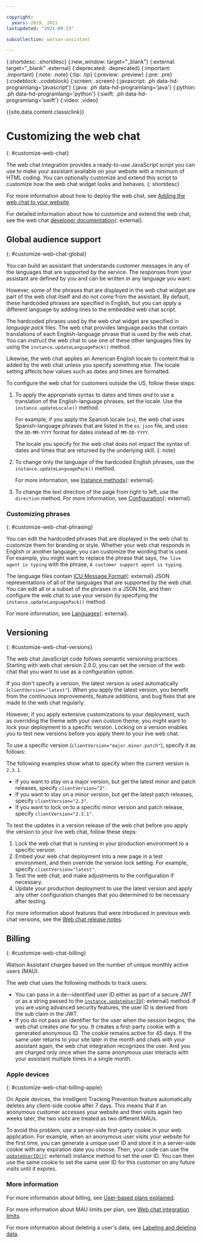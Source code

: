 ```yaml
---

copyright:
  years: 2019, 2021
lastupdated: "2021-09-23"

subcollection: watson-assistant

---
```


{:shortdesc: .shortdesc}
{:new_window: target="_blank"}
{:external: target="_blank" .external}
{:deprecated: .deprecated}
{:important: .important}
{:note: .note}
{:tip: .tip}
{:preview: .preview}
{:pre: .pre}
{:codeblock: .codeblock}
{:screen: .screen}
{:javascript: .ph data-hd-programlang='javascript'}
{:java: .ph data-hd-programlang='java'}
{:python: .ph data-hd-programlang='python'}
{:swift: .ph data-hd-programlang='swift'}
{:video: .video}

{{site.data.content.classiclink}}

# Customizing the web chat
{: #customize-web-chat}

The web chat integration provides a ready-to-use JavaScript script you can use to make your assistant available on your website with a minimum of HTML coding. You can optionally customize and extend this script to customize how the web chat widget looks and behaves.
{: shortdesc}

For more information about how to deploy the web chat, see [Adding the web chat to your website](/docs/watson-assistant?topic=watson-assistant-deploy-web-chat).

For detailed information about how to customize and extend the web chat, see the web chat [developer documentation](https://web-chat.global.assistant.watson.cloud.ibm.com/docs.html?to=){: external}.

## Global audience support
{: #customize-web-chat-global}

You can build an assistant that understands customer messages in any of the languages that are supported by the service. <!-- For more information, see [Supported languages](/docs/watson-assistant?topic=watson-assistant-language-support).--> The responses from your assistant are defined by you and can be written in any language you want.

However, some of the phrases that are displayed in the web chat widget are part of the web chat itself and do not come from the assistant. By default, these hardcoded phrases are specified in English, but you can apply a different language by adding lines to the embedded web chat script.

The hardcoded phrases used by the web chat widget are specified in *language pack* files. The web chat provides language packs that contain translations of each English-language phrase that is used by the web chat. You can instruct the web chat to use one of these other languages files by using the `instance.updateLanguagePack()` method.

Likewise, the web chat applies an American English locale to content that is added by the web chat unless you specify something else. The locale setting affects how values such as dates and times are formatted. 

To configure the web chat for customers outside the US, follow these steps:

1.  To apply the appropriate syntax to dates and times *and* to use a translation of the English-language phrases, set the locale. Use the `instance.updateLocale()` method.

    For example, if you apply the Spanish locale (`es`), the web chat uses Spanish-language phrases that are listed in the `es.json` file, and uses the `DD-MM-YYYY` format for dates instead of `MM-DD-YYYY`. 
    
    The locale you specify for the web chat does not impact the syntax of dates and times that are returned by the underlying skill.
    {: note}

1.  To change only the language of the hardcoded English phrases, use the `instance.updateLanguagePack()` method.

    For more information, see [Instance methods](https://web-chat.global.assistant.watson.cloud.ibm.com/docs.html?to=api-instance-methods#languages){: external}.

1.  To change the text direction of the page from right to left, use the `direction` method. For more information, see [Configuration](https://web-chat.global.assistant.watson.cloud.ibm.com/docs.html?to=api-configuration#configurationobject){: external}.

### Customizing phrases
{: #customize-web-chat-phrasing}

You can edit the hardcoded phrases that are displayed in the web chat to customize them for branding or style. Whether your web chat responds in English or another language, you can customize the wording that is used. For example, you might want to replace the phrase that says, `The live agent is typing` with the phrase, `A customer support agent is typing`.

The language files contain [ICU Message Format](http://userguide.icu-project.org/formatparse/messages){: external} JSON representations of all of the languages that are supported by the web chat. You can edit all or a subset of the phrases in a JSON file, and then configure the web chat to use your version by specifying the `instance.updateLanguagePack()` method.

For more information, see [Languages](https://web-chat.global.assistant.watson.cloud.ibm.com/docs.html?to=api-instance-methods#languages){: external}.

## Versioning
{: #customize-web-chat-versions}

The web chat JavaScript code follows semantic versioning practices. Starting with web chat version 2.0.0, you can set the version of the web chat that you want to use as a configuration option.

If you don't specify a version, the latest version is used automatically (`clientVersion="latest"`). When you apply the latest version, you benefit from the continuous improvements, feature additions, and bug fixes that are made to the web chat regularly.

However, if you apply extensive customizations to your deployment, such as overriding the theme with your own custom theme, you might want to lock your deployment to a specific version. Locking on a version enables you to test new versions before you apply them to your live web chat.

To use a specific version (`clientVersion="major.minor.patch"`), specify it as follows:

The following examples show what to specify when the current version is `2.3.1`.

- If you want to stay on a major version, but get the latest minor and patch releases, specify `clientVersion="2"`.
- If you want to stay on a minor version, but get the latest patch releases, specify `clientVersion="2.3"`. 
- If you want to lock on to a specific minor version and patch release, specify `clientVersion="2.3.1"`.

To test the updates in a version release of the web chat before you apply the version to your live web chat, follow these steps:

1.  Lock the web chat that is running in your production environment to a specific version. 
1.  Embed your web chat deployment into a new page in a test environment, and then override the version lock setting. For example, specify `clientVersion="latest"`.
1.  Test the web chat, and make adjustments to the configuration if necessary.
1.  Update your production deployment to use the latest version and apply any other configuration changes that you determined to be necessary after testing.

For more information about features that were introduced in previous web chat versions, see the [Web chat release notes](/docs/watson-assistant?topic=watson-assistant-release-notes-chat).

## Billing
{: #customize-web-chat-billing}

Watson Assistant charges based on the number of unique monthly active users (MAU).

The web chat uses the following methods to track users:

- You can pass in a de—identified user ID either as part of a secure JWT or as a string passed to the [`instance.updateUserID`](https://web-chat.global.assistant.watson.cloud.ibm.com/docs.html?to=api-instance-methods#updateuserid){: external} method. If you are using advanced security features, the user ID is derived from the sub claim in the JWT.
- If you do not pass an identifier for the user when the session begins, the web chat creates one for you. It creates a first-party cookie with a generated anonymous ID. The cookie remains active for 45 days. If the same user returns to your site later in the month and chats with your assistant again, the web chat integration recognizes the user. And you are charged only once when the same anonymous user interacts with your assistant multiple times in a single month.

### Apple devices
{: #customize-web-chat-billing-apple}

On Apple devices, the Intelligent Tracking Prevention feature automatically deletes any client-side cookie after 7 days. This means that if an anonymous customer accesses your website and then visits again two weeks later, the two visits are treated as two different MAUs.

To avoid this problem, use a server-side first-party cookie in your web application. For example, when an anonymous user visits your website for the first time, you can generate a unique user ID and store it in a server-side cookie with any expiration date you choose. Then, your code can use the [`updateUserID()`](https://web-chat.global.assistant.watson.cloud.ibm.com/docs.html?to=api-instance-methods#updateuserid){: external} instance method to set the user ID. You can then use the same cookie to set the same user ID for this customer on any future visits until it expires.

### More information

For more information about billing, see [User-based plans explained](/docs/watson-assistant?topic=watson-assistant-services-information#services-information-user-based-plans).

For more information about MAU limits per plan, see [Web chat integration limits](/docs/watson-assistant?topic=watson-assistant-deploy-web-chat#deploy-web-chat-limits).

For more information about deleting a user's data, see [Labeling and deleting data](/docs/watson-assistant?topic=watson-assistant-information-security#information-security-gdpr-wa).
